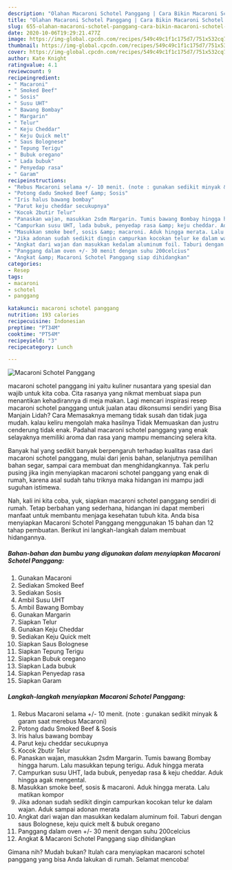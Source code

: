 ```yaml
---
description: "Olahan Macaroni Schotel Panggang | Cara Bikin Macaroni Schotel Panggang Yang Enak Banget"
title: "Olahan Macaroni Schotel Panggang | Cara Bikin Macaroni Schotel Panggang Yang Enak Banget"
slug: 655-olahan-macaroni-schotel-panggang-cara-bikin-macaroni-schotel-panggang-yang-enak-banget
date: 2020-10-06T19:29:21.477Z
image: https://img-global.cpcdn.com/recipes/549c49c1f1c175d7/751x532cq70/macaroni-schotel-panggang-foto-resep-utama.jpg
thumbnail: https://img-global.cpcdn.com/recipes/549c49c1f1c175d7/751x532cq70/macaroni-schotel-panggang-foto-resep-utama.jpg
cover: https://img-global.cpcdn.com/recipes/549c49c1f1c175d7/751x532cq70/macaroni-schotel-panggang-foto-resep-utama.jpg
author: Kate Knight
ratingvalue: 4.1
reviewcount: 9
recipeingredient:
- " Macaroni"
- " Smoked Beef"
- " Sosis"
- " Susu UHT"
- " Bawang Bombay"
- " Margarin"
- " Telur"
- " Keju Cheddar"
- " Keju Quick melt"
- " Saus Bolognese"
- " Tepung Terigu"
- " Bubuk oregano"
- " Lada bubuk"
- " Penyedap rasa"
- " Garam"
recipeinstructions:
- "Rebus Macaroni selama +/- 10 menit. (note : gunakan sedikit minyak &amp; garam saat merebus Macaroni)"
- "Potong dadu Smoked Beef &amp; Sosis"
- "Iris halus bawang bombay"
- "Parut keju cheddar secukupnya"
- "Kocok 2butir Telur"
- "Panaskan wajan, masukkan 2sdm Margarin. Tumis bawang Bombay hingga harum. Lalu masukkan tepung terigu. Aduk hingga merata"
- "Campurkan susu UHT, lada bubuk, penyedap rasa &amp; keju cheddar. Aduk hingga agak mengental."
- "Masukkan smoke beef, sosis &amp; macaroni. Aduk hingga merata. Lalu matikan kompor"
- "Jika adonan sudah sedikit dingin campurkan kocokan telur ke dalam wajan. Aduk sampai adonan merata"
- "Angkat dari wajan dan masukkan kedalam aluminum foil. Taburi dengan saus Bolognese, keju quick melt &amp; bubuk oregano"
- "Panggang dalam oven +/- 30 menit dengan suhu 200celcius"
- "Angkat &amp; Macaroni Schotel Panggang siap dihidangkan"
categories:
- Resep
tags:
- macaroni
- schotel
- panggang

katakunci: macaroni schotel panggang 
nutrition: 193 calories
recipecuisine: Indonesian
preptime: "PT34M"
cooktime: "PT54M"
recipeyield: "3"
recipecategory: Lunch

---
```



![Macaroni Schotel Panggang](https://img-global.cpcdn.com/recipes/549c49c1f1c175d7/751x532cq70/macaroni-schotel-panggang-foto-resep-utama.jpg)


macaroni schotel panggang ini yaitu kuliner nusantara yang spesial dan wajib untuk kita coba. Cita rasanya yang nikmat membuat siapa pun menantikan kehadirannya di meja makan.
Lagi mencari inspirasi resep macaroni schotel panggang untuk jualan atau dikonsumsi sendiri yang Bisa Manjain Lidah? Cara Memasaknya memang tidak susah dan tidak juga mudah. kalau keliru mengolah maka hasilnya Tidak Memuaskan dan justru cenderung tidak enak. Padahal macaroni schotel panggang yang enak selayaknya memiliki aroma dan rasa yang mampu memancing selera kita.

Banyak hal yang sedikit banyak berpengaruh terhadap kualitas rasa dari macaroni schotel panggang, mulai dari jenis bahan, selanjutnya pemilihan bahan segar, sampai cara membuat dan menghidangkannya. Tak perlu pusing jika ingin menyiapkan macaroni schotel panggang yang enak di rumah, karena asal sudah tahu triknya maka hidangan ini mampu jadi suguhan istimewa.




Nah, kali ini kita coba, yuk, siapkan macaroni schotel panggang sendiri di rumah. Tetap berbahan yang sederhana, hidangan ini dapat memberi manfaat untuk membantu menjaga kesehatan tubuh kita. Anda bisa menyiapkan Macaroni Schotel Panggang menggunakan 15 bahan dan 12 tahap pembuatan. Berikut ini langkah-langkah dalam membuat hidangannya.

<!--inarticleads1-->

##### Bahan-bahan dan bumbu yang digunakan dalam menyiapkan Macaroni Schotel Panggang:

1. Gunakan  Macaroni
1. Sediakan  Smoked Beef
1. Sediakan  Sosis
1. Ambil  Susu UHT
1. Ambil  Bawang Bombay
1. Gunakan  Margarin
1. Siapkan  Telur
1. Gunakan  Keju Cheddar
1. Sediakan  Keju Quick melt
1. Siapkan  Saus Bolognese
1. Siapkan  Tepung Terigu
1. Siapkan  Bubuk oregano
1. Siapkan  Lada bubuk
1. Siapkan  Penyedap rasa
1. Siapkan  Garam




<!--inarticleads2-->

##### Langkah-langkah menyiapkan Macaroni Schotel Panggang:

1. Rebus Macaroni selama +/- 10 menit. (note : gunakan sedikit minyak &amp; garam saat merebus Macaroni)
1. Potong dadu Smoked Beef &amp; Sosis
1. Iris halus bawang bombay
1. Parut keju cheddar secukupnya
1. Kocok 2butir Telur
1. Panaskan wajan, masukkan 2sdm Margarin. Tumis bawang Bombay hingga harum. Lalu masukkan tepung terigu. Aduk hingga merata
1. Campurkan susu UHT, lada bubuk, penyedap rasa &amp; keju cheddar. Aduk hingga agak mengental.
1. Masukkan smoke beef, sosis &amp; macaroni. Aduk hingga merata. Lalu matikan kompor
1. Jika adonan sudah sedikit dingin campurkan kocokan telur ke dalam wajan. Aduk sampai adonan merata
1. Angkat dari wajan dan masukkan kedalam aluminum foil. Taburi dengan saus Bolognese, keju quick melt &amp; bubuk oregano
1. Panggang dalam oven +/- 30 menit dengan suhu 200celcius
1. Angkat &amp; Macaroni Schotel Panggang siap dihidangkan




Gimana nih? Mudah bukan? Itulah cara menyiapkan macaroni schotel panggang yang bisa Anda lakukan di rumah. Selamat mencoba!
